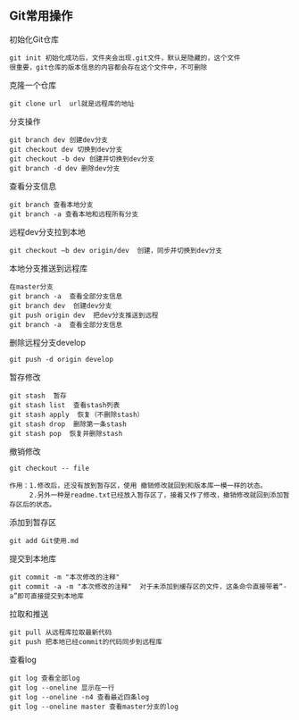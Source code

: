 ## Git常用操作 ##
初始化Git仓库
    
    git init 初始化成功后，文件夹会出现.git文件，默认是隐藏的，这个文件
    很重要，git仓库的版本信息的内容都会存在这个文件中，不可删除
    
克隆一个仓库

    git clone url  url就是远程库的地址
    
分支操作

	git branch dev 创建dev分支
	git checkout dev 切换到dev分支
	git checkout -b dev 创建并切换到dev分支
	git branch -d dev 删除dev分支

查看分支信息

	git branch 查看本地分支
	git branch -a 查看本地和远程所有分支

远程dev分支拉到本地

	git checkout –b dev origin/dev  创建，同步并切换到dev分支

本地分支推送到远程库
	
	在master分支
	git branch -a  查看全部分支信息
	git branch dev  创建dev分支
	git push origin dev  把dev分支推送到远程
	git branch -a  查看全部分支信息
	
删除远程分支develop

	git push -d origin develop 

暂存修改

	git stash  暂存
	git stash list  查看stash列表
	git stash apply  恢复（不删除stash）
	git stash drop  删除第一条stash
	git stash pop  恢复并删除stash

撤销修改
	
	git checkout -- file

	作用：1.修改后，还没有放到暂存区，使用 撤销修改就回到和版本库一模一样的状态。
	     2.另外一种是readme.txt已经放入暂存区了，接着又作了修改，撤销修改就回到添加暂存区后的状态。

添加到暂存区

	git add Git使用.md

提交到本地库

	git commit -m "本次修改的注释"
	git commit -a -m "本次修改的注释"  对于未添加到缓存区的文件，这条命令直接带着“-a”即可直接提交到本地库

拉取和推送

    git pull 从远程库拉取最新代码
    git push 把本地已经commit的代码同步到远程库
    
查看log

	git log 查看全部log
	git log --oneline 显示在一行
	git log --oneline -n4 查看最近四条log
	git log --oneline master 查看master分支的log